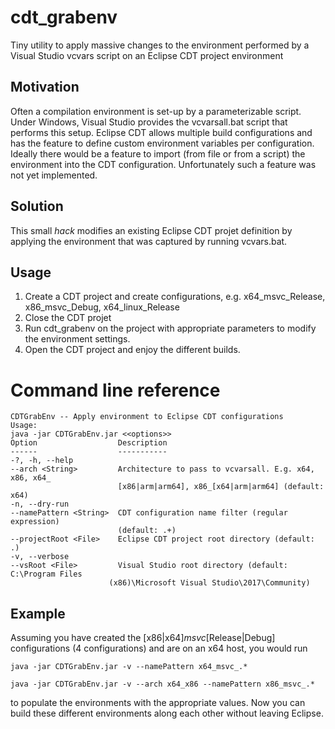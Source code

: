 # cdt_grabenv
Tiny utility to apply massive changes to the environment performed by a Visual Studio vcvars script on an Eclipse CDT project environment


## Motivation

Often a compilation environment is set-up by a parameterizable script. 
Under Windows, Visual Studio provides the vcvarsall.bat script that performs this setup.
Eclipse CDT allows multiple build configurations and has the feature to define custom environment variables per configuration.
Ideally there would be a feature to import (from file or from a script) the environment into the CDT configuration. Unfortunately such a feature was not yet implemented.


## Solution

This small _hack_ modifies an existing Eclipse CDT projet definition by applying the environment that was captured by running vcvars.bat. 

## Usage

1.  Create a CDT project and create configurations, e.g. x64_msvc_Release, x86_msvc_Debug, x64_linux_Release
2.  Close the CDT projet
3.  Run cdt_grabenv on the project with appropriate parameters to modify the environment settings.
4.  Open the CDT project and enjoy the different builds.

# Command line reference

	CDTGrabEnv -- Apply environment to Eclipse CDT configurations
	Usage:
	java -jar CDTGrabEnv.jar <<options>>
	Option                  Description                                            
	------                  -----------                                            
	-?, -h, --help                                                                 
	--arch <String>         Architecture to pass to vcvarsall. E.g. x64, x86, x64_ 
                          	[x86|arm|arm64], x86_[x64|arm|arm64] (default: x64)  
	-n, --dry-run                                                                  
	--namePattern <String>  CDT configuration name filter (regular expression)     
                          	(default: .+)                                        
	--projectRoot <File>    Eclipse CDT project root directory (default: .)        
	-v, --verbose                                                                  
	--vsRoot <File>         Visual Studio root directory (default: C:\Program Files
                          (x86)\Microsoft Visual Studio\2017\Community)        
 
## Example

Assuming you have created the [x86|x64]_msvc_[Release|Debug] configurations (4 configurations) and are on an x64 host, you would run

`java -jar CDTGrabEnv.jar -v --namePattern x64_msvc_.*`

`java -jar CDTGrabEnv.jar -v --arch x64_x86 --namePattern x86_msvc_.*`

to populate the environments with the appropriate values.
Now you can build these different environments along each other without leaving Eclipse.
 
